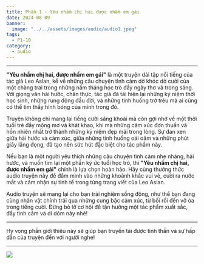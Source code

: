 ```yaml
---
title: Phần 1 - Yêu nhầm chị hai được nhầm em gái
date: 2024-08-09
banner:
  image: "../../assets/images/audio/audio1.jpeg"
tags:
  - P1-10
category:
  - audio
---
```

---

**"Yêu nhầm chị hai, được nhầm em gái"** là một truyện dài tập nổi tiếng của tác giả Leo Aslan, kể về những câu chuyện tình cảm dở khóc dở cười của một chàng trai trong những năm tháng học trò đầy ngây thơ và trong sáng. Với giọng văn hài hước, chân thực, tác giả đã tái hiện lại những kỷ niệm thời học sinh, những rung động đầu đời, và những tình huống trớ trêu mà ai cũng có thể tìm thấy hình bóng của mình trong đó.

Truyện không chỉ mang lại tiếng cười sảng khoái mà còn gợi nhớ về một thời tuổi trẻ đầy mộng mơ và khát khao, khi mà những cảm xúc đơn thuần và hồn nhiên nhất trở thành những kỷ niệm đẹp mãi trong lòng. Sự đan xen giữa hài hước và cảm xúc, giữa những tình huống oái oăm và những phút giây lắng đọng, đã tạo nên sức hút đặc biệt cho tác phẩm này.

Nếu bạn là một người yêu thích những câu chuyện tình cảm nhẹ nhàng, hài hước, và muốn tìm lại một phần ký ức tuổi học trò, thì **"Yêu nhầm chị hai, được nhầm em gái"** chính là lựa chọn hoàn hảo. Hãy cùng thưởng thức audio truyện này để đắm mình vào những khoảnh khắc vui vẻ, cười ra nước mắt và cảm nhận sự tinh tế trong từng trang viết của Leo Aslan. 

Audio truyện sẽ mang lại cho bạn trải nghiệm sống động, như thể bạn đang cùng nhân vật chính trải qua những cung bậc cảm xúc, từ bối rối đến vỡ òa trong tiếng cười. Đừng bỏ lỡ cơ hội để tận hưởng một tác phẩm xuất sắc, đầy tình cảm và dí dỏm này nhé!

--- 

Hy vọng phần giới thiệu này sẽ giúp bạn truyền tải được tinh thần và sự hấp dẫn của truyện đến với người nghe!

---

![](https://www.youtube.com/watch?v=-K8OHk0q3PM&list=PLfEWNzpBlIOpJgXxfDh4nPnTA3uR46gyM)

